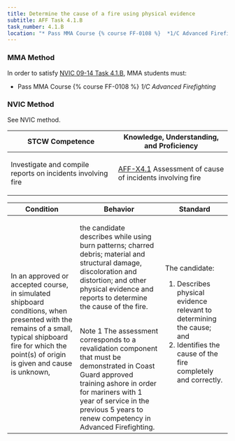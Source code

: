```yaml
---
title: Determine the cause of a fire using physical evidence
subtitle: AFF Task 4.1.B 
task_number: 4.1.B
location: "* Pass MMA Course {% course FF-0108 %}  *1/C Advanced Firefighting*" 
---
```



### MMA Method

In order to satisfy  [NVIC 09-14  Task  4.1.B]({{site.baseurl}}/assets/images/nvic-09-14.pdf), MMA students must:

* Pass MMA Course {% course FF-0108 %}  *1/C Advanced Firefighting*


### NVIC Method

<a onclick="togglevisibility('nvic_methods')" >See NVIC method.</a>

<div id='nvic_methods' class='hide'>

<table>
<thead>
<tr>
<th class='forty'> STCW Competence </th>
<th class='sixty'> Knowledge, Understanding, and Proficiency </th>
</tr>
</thead>




<tbody>
<tr><td markdown='1'>

Investigate and compile reports on incidents involving fire

</td><td markdown='1'>

[AFF-X4.1]({{site.baseurl}}/tables/63.html#AFF-X4.1) Assessment of cause of incidents involving fire

</td></tr>


</tbody>
</table>


<table>
<thead>
<tr><th class='twenty'>  Condition </th><th class='twenty'> Behavior </th><th  class='sixty'>Standard </th></tr>
</thead>
<tbody >



<tr><td markdown='1'>

In an approved or accepted course, in simulated shipboard conditions, when presented with the remains of a small, typical shipboard fire for which the point(s) of origin is given and cause is unknown,

</td><td markdown='1'>

the candidate describes while using burn patterns; charred debris; material and structural damage, discoloration and distortion; and other physical evidence and reports to determine the cause of the fire.

<br>

<div class="tooltip">Note 1
<span class="tooltiptext">
The assessment corresponds to a revalidation component that must be demonstrated in Coast Guard approved training ashore in order for mariners with 1 year of service in the previous 5 years to renew competency in Advanced Firefighting.
</span>
</div>


</td><td markdown='1'>

The candidate:

1. Describes physical evidence relevant to determining the cause; and
2. Identifies the cause of the fire completely and correctly.

</td></tr>
</tbody>
</table>
</div>
